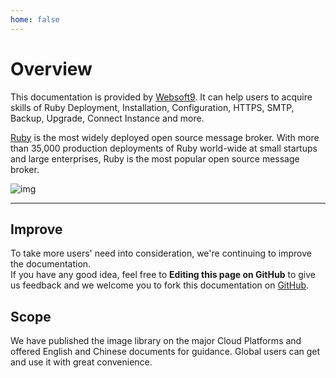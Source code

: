 ```yaml
---
home: false
---
```


# Overview

This documentation is provided by [Websoft9](https://www.websoft9.com/). It can help users to acquire skills of Ruby Deployment, Installation, Configuration, HTTPS, SMTP, Backup, Upgrade, Connect Instance and more.

[Ruby](https://www.ruby-lang.org/en) is the most widely deployed open source message broker. With more than 35,000 production deployments of Ruby world-wide at small startups and large enterprises, Ruby is the most popular open source message broker.

![img](https://libs.websoft9.com/Websoft9/DocsPicture/en/ruby/ruby-stackframe-websoft9.png)

---

## Improve

To take more users' need into consideration, we're continuing to improve the documentation.  
If you have any good idea, feel free to **Editing this page on GitHub** to give us feedback and we welcome you to fork this documentation on [GitHub](https://github.com/Websoft9/ansible-ruby).

## Scope

We have published the image library on the major Cloud Platforms and offered English and Chinese documents for guidance. Global users can get and use it with great convenience.
